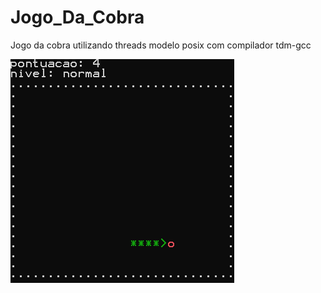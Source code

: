 # Jogo_Da_Cobra
Jogo da cobra utilizando threads modelo posix com compilador tdm-gcc

![](https://github.com/AdilioNeto/Jogo_Da_Cobra/blob/main/Cobra.gif)
